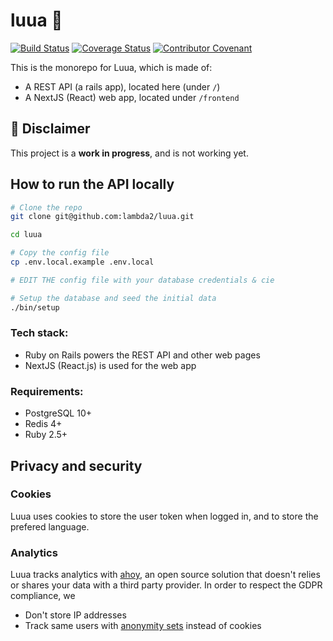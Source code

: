 # luua 💃

[![Build Status](https://travis-ci.com/lambda2/luua.svg?branch=master)](https://travis-ci.com/lambda2/luua) [![Coverage Status](https://coveralls.io/repos/github/lambda2/luua/badge.svg?branch=master)](https://coveralls.io/github/lambda2/luua?branch=master) [![Contributor Covenant](https://img.shields.io/badge/Contributor%20Covenant-v2.0%20adopted-ff69b4.svg)](CODE_OF_CONDUCT.md)


This is the monorepo for Luua, which is made of:

- A REST API (a rails app), located here (under `/`)
- A NextJS (React) web app, located under `/frontend`


## 🚧 Disclaimer

This project is a **work in progress**, and is not working yet.


## How to run the API locally

```bash
# Clone the repo
git clone git@github.com:lambda2/luua.git

cd luua

# Copy the config file
cp .env.local.example .env.local

# EDIT THE config file with your database credentials & cie

# Setup the database and seed the initial data
./bin/setup

```

### Tech stack:

- Ruby on Rails powers the REST API and other web pages
- NextJS (React.js) is used for the web app

### Requirements:

- PostgreSQL 10+
- Redis 4+
- Ruby 2.5+

## Privacy and security

### Cookies

Luua uses cookies to store the user token when logged in, and to store the prefered language.

### Analytics

Luua tracks analytics with [ahoy](https://github.com/ankane/ahoy), an open source solution that doesn't relies or shares your data with a third party provider.
In order to respect the GDPR compliance, we
- Don't store IP addresses
- Track same users with [anonymity sets](https://privacypatterns.org/patterns/Anonymity-set) instead of cookies
